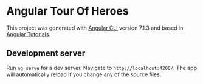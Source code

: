 # Angular Tour Of Heroes

This project was generated with [Angular CLI](https://github.com/angular/angular-cli) version 7.1.3 and based in [Angular Tutorials](https://angular.io/tutorial).

## Development server

Run `ng serve` for a dev server. Navigate to `http://localhost:4200/`. The app will automatically reload if you change any of the source files.
